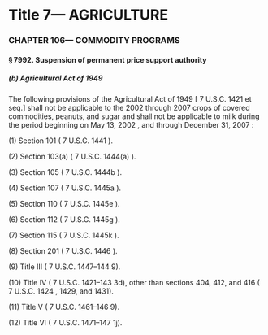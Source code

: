 
# Title 7— AGRICULTURE
### CHAPTER 106— COMMODITY PROGRAMS
#### § 7992. Suspension of permanent price support authority
##### (b) Agricultural Act of 1949

The following provisions of the Agricultural Act of 1949 [ 7 U.S.C. 1421 et seq.] shall not be applicable to the 2002 through 2007 crops of covered commodities, peanuts, and sugar and shall not be applicable to milk during the period beginning on May 13, 2002 , and through December 31, 2007 :

(1) Section 101 ( 7 U.S.C. 1441 ).

(2) Section 103(a) ( 7 U.S.C. 1444(a) ).

(3) Section 105 ( 7 U.S.C. 1444b ).

(4) Section 107 ( 7 U.S.C. 1445a ).

(5) Section 110 ( 7 U.S.C. 1445e ).

(6) Section 112 ( 7 U.S.C. 1445g ).

(7) Section 115 ( 7 U.S.C. 1445k ).

(8) Section 201 ( 7 U.S.C. 1446 ).

(9) Title III ( 7 U.S.C. 1447–144 9).

(10) Title IV ( 7 U.S.C. 1421–143 3d), other than sections 404, 412, and 416 ( 7 U.S.C. 1424 , 1429, and 1431).

(11) Title V ( 7 U.S.C. 1461–146 9).

(12) Title VI ( 7 U.S.C. 1471–147 1j).
